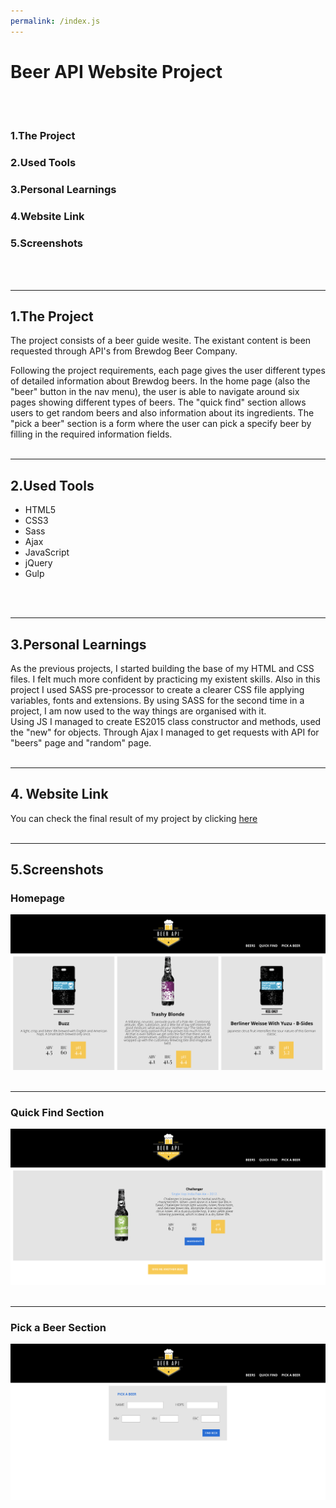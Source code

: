 ```yaml
---
permalink: /index.js
---
```


# Beer API Website Project
<br>
<br>


### 1.The Project

### 2.Used Tools

### 3.Personal Learnings

### 4.Website Link

### 5.Screenshots
<br>
<br>

---
## 1.The Project

The project consists of a beer guide wesite. The existant content is been requested through API's from Brewdog Beer Company. 

Following the project requirements, each page gives the user different types of detailed information about Brewdog beers. In the home page (also the "beer" button in the nav menu), the user is able to navigate around six pages showing different types of beers. The "quick find" section allows users to get random beers and also information about its ingredients. The "pick a beer" section is a form where the user can pick a specify beer by filling in the required information fields.
<br>
<br>

---
## 2.Used Tools

- HTML5
- CSS3
- Sass
- Ajax
- JavaScript
- jQuery
- Gulp
<br>
<br>


---
## 3.Personal Learnings

As the previous projects, I started building the base of my HTML and CSS files. I felt much more confident by practicing my existent skills. Also in this project I used SASS pre-processor to create a clearer CSS file applying variables, fonts and extensions. By using SASS for the second time in a project, I am now used to the way things are organised with it.
<br>
Using JS I managed to create ES2015 class constructor and methods, used the "new" for objects. Through Ajax I managed to get requests with API for "beers" page and "random" page.
<br>
<br>


----
## 4. Website Link

You can check the final result of my project by clicking [here](https://tonypossamai.github.io/Beer-API/)
<br>
<br>


---
## 5.Screenshots

### Homepage
<img src="images/beer-section.png">
<br>
<br>

---
### Quick Find Section
<img src="images/quick-find-section.png">
<br>
<br>

---
### Pick a Beer Section
<img src="images/pick-a-beer-section.png">
<br>
<br>
